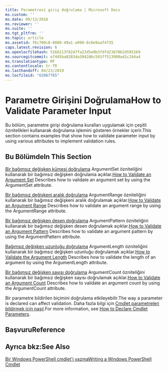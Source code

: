 ```yaml
---
title: Parametresi giriş doğrulama | Microsoft Docs
ms.custom: ''
ms.date: 09/13/2016
ms.reviewer: ''
ms.suite: ''
ms.tgt_pltfrm: ''
ms.topic: article
ms.assetid: f6c700c8-0889-49a1-a990-8c6e9aaf4735
caps.latest.revision: 6
ms.openlocfilehash: 5166213f8247fa23d5e0b3fdfd2367062d595169
ms.sourcegitcommit: e7445ba8203da304286c591ff513900ad1c244a4
ms.translationtype: MT
ms.contentlocale: tr-TR
ms.lasthandoff: 04/23/2019
ms.locfileid: "62067765"
---
```

# <a name="how-to-validate-parameter-input"></a><span data-ttu-id="de5fa-102">Parametre Girişini Doğrulama</span><span class="sxs-lookup"><span data-stu-id="de5fa-102">How to Validate Parameter Input</span></span>

<span data-ttu-id="de5fa-103">Bu bölüm, parametre girişi doğrulama kuralları uygulamak için çeşitli öznitelikleri kullanarak doğrulama işlemini gösteren örnekler içerir.</span><span class="sxs-lookup"><span data-stu-id="de5fa-103">This section contains examples that show how to validate parameter input by using various attributes to implement validation rules.</span></span>

## <a name="in-this-section"></a><span data-ttu-id="de5fa-104">Bu Bölümde</span><span class="sxs-lookup"><span data-stu-id="de5fa-104">In This Section</span></span>

<span data-ttu-id="de5fa-105">[Bir bağımsız değişken kümesi doğrulama](./how-to-validate-an-argument-set.md) ArgumentSet özniteliğini kullanarak bir bağımsız değişken doğrulama açıklar.</span><span class="sxs-lookup"><span data-stu-id="de5fa-105">[How to Validate an Argument Set](./how-to-validate-an-argument-set.md) Describes how to validate an argument set by using the ArgumentSet attribute.</span></span>

<span data-ttu-id="de5fa-106">[Bir bağımsız değişkeni aralık doğrulama](./how-to-validate-an-argument-range.md) ArgumentRange özniteliğini kullanarak bir bağımsız değişkeni aralık doğrulamak açıklar.</span><span class="sxs-lookup"><span data-stu-id="de5fa-106">[How to Validate an Argument Range](./how-to-validate-an-argument-range.md) Describes how to validate an argument range by using the ArgumentRange attribute.</span></span>

<span data-ttu-id="de5fa-107">[Bir bağımsız değişken desen doğrulama](./how-to-validate-an-argument-pattern.md) ArgumentPattern özniteliğini kullanarak bir bağımsız değişken desen doğrulamak açıklar.</span><span class="sxs-lookup"><span data-stu-id="de5fa-107">[How to Validate an Argument Pattern](./how-to-validate-an-argument-pattern.md) Describes how to validate an argument pattern by using the ArgumentPattern attribute.</span></span>

<span data-ttu-id="de5fa-108">[Bağımsız değişken uzunluğu doğrulama](./how-to-validate-the-argument-length.md) ArgumentLength özniteliğini kullanarak bir bağımsız değişken uzunluğu doğrulamak açıklar.</span><span class="sxs-lookup"><span data-stu-id="de5fa-108">[How to Validate the Argument Length](./how-to-validate-the-argument-length.md) Describes how to validate the length of an argument by using the ArgumentLength attribute.</span></span>

<span data-ttu-id="de5fa-109">[Bir bağımsız değişken sayısı doğrulama](./how-to-validate-an-argument-count.md) ArgumentCount özniteliğini kullanarak bir bağımsız değişken sayısı doğrulamak açıklar.</span><span class="sxs-lookup"><span data-stu-id="de5fa-109">[How to Validate an Argument Count](./how-to-validate-an-argument-count.md) Describes how to validate an argument count by using the ArgumentCount attribute.</span></span>

<span data-ttu-id="de5fa-110">Bir parametre bildirilen biçimini doğrulama etkileyebilir.</span><span class="sxs-lookup"><span data-stu-id="de5fa-110">The way a parameter is declared can affect validation.</span></span> <span data-ttu-id="de5fa-111">Daha fazla bilgi için [Cmdlet parametreleri bildirmek için nasıl](./how-to-declare-cmdlet-parameters.md).</span><span class="sxs-lookup"><span data-stu-id="de5fa-111">For more information, see [How to Declare Cmdlet Parameters](./how-to-declare-cmdlet-parameters.md).</span></span>

## <a name="reference"></a><span data-ttu-id="de5fa-112">Başvuru</span><span class="sxs-lookup"><span data-stu-id="de5fa-112">Reference</span></span>

## <a name="see-also"></a><span data-ttu-id="de5fa-113">Ayrıca bkz:</span><span class="sxs-lookup"><span data-stu-id="de5fa-113">See Also</span></span>

[<span data-ttu-id="de5fa-114">Bir Windows PowerShell cmdlet'i yazma</span><span class="sxs-lookup"><span data-stu-id="de5fa-114">Writing a Windows PowerShell Cmdlet</span></span>](./writing-a-windows-powershell-cmdlet.md)
